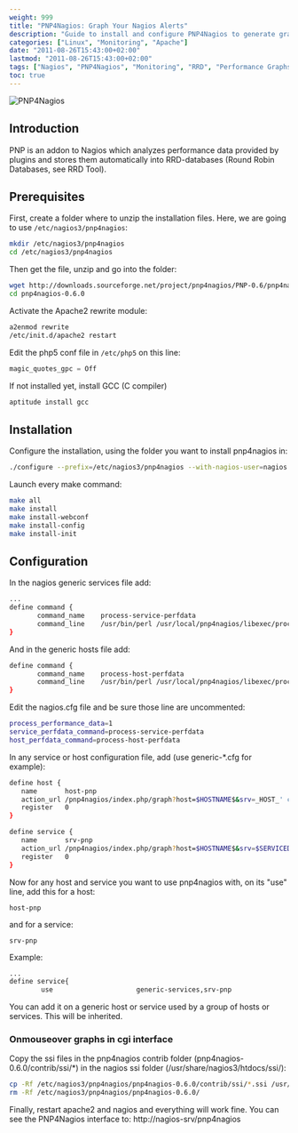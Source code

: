 ```yaml
---
weight: 999
title: "PNP4Nagios: Graph Your Nagios Alerts"
description: "Guide to install and configure PNP4Nagios to generate graphs from Nagios performance data"
categories: ["Linux", "Monitoring", "Apache"]
date: "2011-08-26T15:43:00+02:00"
lastmod: "2011-08-26T15:43:00+02:00"
tags: ["Nagios", "PNP4Nagios", "Monitoring", "RRD", "Performance Graphs"]
toc: true
---
```


![PNP4Nagios](/images/pnp4nagios_logo.avif)

## Introduction

PNP is an addon to Nagios which analyzes performance data provided by plugins and stores them automatically into RRD-databases (Round Robin Databases, see RRD Tool).

## Prerequisites

First, create a folder where to unzip the installation files. Here, we are going to use `/etc/nagios3/pnp4nagios`:

```bash
mkdir /etc/nagios3/pnp4nagios
cd /etc/nagios3/pnp4nagios
```

Then get the file, unzip and go into the folder:

```bash
wget http://downloads.sourceforge.net/project/pnp4nagios/PNP-0.6/pnp4nagios-0.6.0.tar.gz?use_mirror=freefr
cd pnp4nagios-0.6.0
```

Activate the Apache2 rewrite module:

```bash
a2enmod rewrite
/etc/init.d/apache2 restart
```

Edit the php5 conf file in `/etc/php5` on this line:

```php
magic_quotes_gpc = Off
```

If not installed yet, install GCC (C compiler)

```bash
aptitude install gcc
```

## Installation

Configure the installation, using the folder you want to install pnp4nagios in:

```bash
./configure --prefix=/etc/nagios3/pnp4nagios --with-nagios-user=nagios --with-nagios-group=nagios
```

Launch every make command:

```bash
make all
make install
make install-webconf
make install-config
make install-init
```

## Configuration

In the nagios generic services file add:

```bash
...
define command {
       command_name    process-service-perfdata
       command_line    /usr/bin/perl /usr/local/pnp4nagios/libexec/process_perfdata.pl
}
```

And in the generic hosts file add:

```bash
define command {
       command_name    process-host-perfdata
       command_line    /usr/bin/perl /usr/local/pnp4nagios/libexec/process_perfdata.pl -d HOSTPERFDATA
}
```

Edit the nagios.cfg file and be sure those line are uncommented:

```bash
process_performance_data=1
service_perfdata_command=process-service-perfdata
host_perfdata_command=process-host-perfdata
```

In any service or host configuration file, add (use generic-*.cfg for example):

```bash
define host {
   name       host-pnp
   action_url /pnp4nagios/index.php/graph?host=$HOSTNAME$&srv=_HOST_' class='tips' rel='/pnp4nagios/index.php/popup?host=$HOSTNAME$&srv=_HOST_
   register   0
}

define service {
   name       srv-pnp
   action_url /pnp4nagios/index.php/graph?host=$HOSTNAME$&srv=$SERVICEDESC$' class='tips' rel='/pnp4nagios/index.php/popup?host=$HOSTNAME$&srv=$SERVICEDESC$
   register   0
}
```

Now for any host and service you want to use pnp4nagios with, on its "use" line, add this for a host:

```
host-pnp
```

and for a service:

```
srv-pnp
```

Example:

```bash
...
define service{
        use                     generic-services,srv-pnp
```

You can add it on a generic host or service used by a group of hosts or services. This will be inherited.

### Onmouseover graphs in cgi interface

Copy the ssi files in the pnp4nagios contrib folder (pnp4nagios-0.6.0/contrib/ssi/*) in the nagios ssi folder (/usr/share/nagios3/htdocs/ssi/):

```bash
cp -Rf /etc/nagios3/pnp4nagios/pnp4nagios-0.6.0/contrib/ssi/*.ssi /usr/share/nagios3/htdocs/ssi/
rm -Rf /etc/nagios3/pnp4nagios/pnp4nagios-0.6.0/
```

Finally, restart apache2 and nagios and everything will work fine. You can see the PNP4Nagios interface to: http://nagios-srv/pnp4nagios
